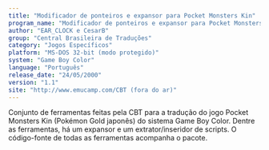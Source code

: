 ```yaml
---
title: "Modificador de ponteiros e expansor para Pocket Monsters Kin"
program_name: "Modificador de ponteiros e expansor para Pocket Monsters Kin"
author: "EAR_CLOCK e CesarB"
group: "Central Brasileira de Traduções"
category: "Jogos Específicos"
platform: "MS-DOS 32-bit (modo protegido)"
system: "Game Boy Color"
language: "Português"
release_date: "24/05/2000"
version: "1.1"
site: "http://www.emucamp.com/CBT (fora do ar)"
---
```

Conjunto de ferramentas feitas pela CBT para a tradução do jogo Pocket Monsters Kin (Pokémon Gold japonês) do sistema Game Boy Color. Dentre as ferramentas, há um expansor e um extrator/inseridor de scripts. O código-fonte de todas as ferramentas acompanha o pacote.
